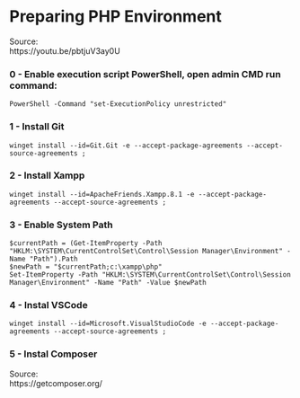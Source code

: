
<h1>Preparing PHP Environment</h1>
<p>Source: <br> https://youtu.be/pbtjuV3ay0U
  
<h3>0 - Enable execution script PowerShell, open admin CMD run command:</h3>

~~~shell
PowerShell -Command "set-ExecutionPolicy unrestricted"  

~~~

  
<h3>1 - Install Git</h3>

~~~shell
winget install --id=Git.Git -e --accept-package-agreements --accept-source-agreements ;  

~~~

<h3>2 - Install Xampp</h3>

~~~shell
winget install --id=ApacheFriends.Xampp.8.1 -e --accept-package-agreements --accept-source-agreements ;  

~~~

<h3>3 - Enable System Path</h3>

~~~shell
$currentPath = (Get-ItemProperty -Path "HKLM:\SYSTEM\CurrentControlSet\Control\Session Manager\Environment" -Name "Path").Path
$newPath = "$currentPath;c:\xampp\php"
Set-ItemProperty -Path "HKLM:\SYSTEM\CurrentControlSet\Control\Session Manager\Environment" -Name "Path" -Value $newPath  

~~~

<h3>4 - Instal VSCode</h3>

~~~shell
winget install --id=Microsoft.VisualStudioCode -e --accept-package-agreements --accept-source-agreements ;  

~~~

<h3>5 - Instal Composer</h3>
<p>Source: <br> https://getcomposer.org/
